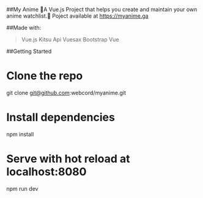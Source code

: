 ##My Anime
A Vue.js Project that helps you create and maintain your own anime watchlist.
Poject available at https://myanime.ga

##Made with:
> Vue.js
> Kitsu Api
> Vuesax
> Bootstrap Vue

##Getting Started

# Clone the repo
git clone git@github.com:webcord/myanime.git

# Install dependencies
npm install

# Serve with hot reload at localhost:8080
npm run dev
